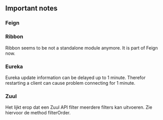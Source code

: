 ## Important notes

### Feign

### Ribbon

Ribbon seems to be not a standalone module anymore. It is part of Feign now.

### Eureka

Eureka update information can be delayed up to 1 minute. Therefor restarting a client can cause problem connecting for 1 minute.

### Zuul

Het lijkt erop dat een Zuul API filter meerdere filters kan uitvoeren. Zie hiervoor de method filterOrder.
